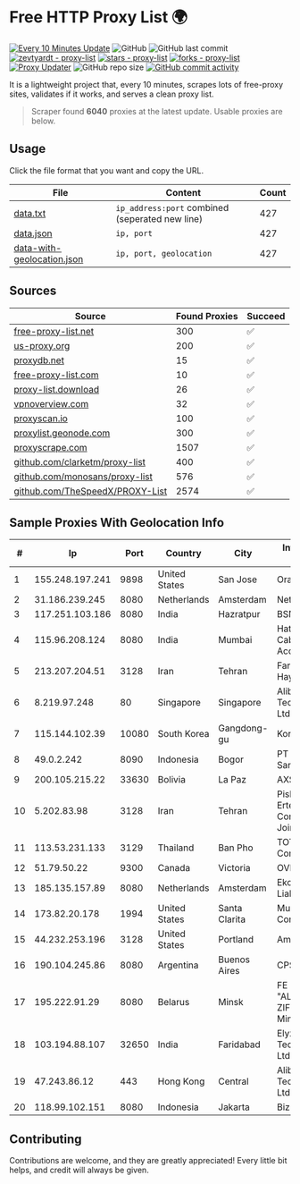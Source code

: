 
# Free HTTP Proxy List 🌍

[![Every 10 Minutes Update](https://github.com/mertguvencli/http-proxy-list/actions/workflows/main.yml/badge.svg?branch=main)](https://github.com/mertguvencli/http-proxy-list/actions/workflows/main.yml)
![GitHub](https://img.shields.io/github/license/mertguvencli/http-proxy-list)
![GitHub last commit](https://img.shields.io/github/last-commit/mertguvencli/http-proxy-list)
[![zevtyardt - proxy-list](https://img.shields.io/static/v1?label=zevtyardt&message=proxy-list&color=blue&logo=github)](https://github.com/zevtyardt/proxy-list "Go to GitHub repo")
[![stars - proxy-list](https://img.shields.io/github/stars/zevtyardt/proxy-list?style=social)](https://github.com/zevtyardt/proxy-list)
[![forks - proxy-list](https://img.shields.io/github/forks/zevtyardt/proxy-list?style=social)](https://github.com/zevtyardt/proxy-list)
[![Proxy Updater](https://github.com/zevtyardt/proxy-list/workflows/Proxy%20Updater/badge.svg)](https://github.com/zevtyardt/proxy-list/actions?query=workflow:"Proxy+Updater")
![GitHub repo size](https://img.shields.io/github/repo-size/zevtyardt/proxy-list)
[![GitHub commit activity](https://img.shields.io/github/commit-activity/m/zevtyardt/proxy-list?logo=commits)](https://github.com/zevtyardt/proxy-list/commits/main)

It is a lightweight project that, every 10 minutes, scrapes lots of free-proxy sites, validates if it works, and serves a clean proxy list.

> Scraper found **6040** proxies at the latest update. Usable proxies are below.

## Usage

Click the file format that you want and copy the URL.

|File|Content|Count|
|----|-------|-----|
|[data.txt](https://raw.githubusercontent.com/mertguvencli/http-proxy-list/main/proxy-list/data.txt)|`ip_address:port` combined (seperated new line)|427|
|[data.json](https://raw.githubusercontent.com/mertguvencli/http-proxy-list/main/proxy-list/data.json)|`ip, port`|427|
|[data-with-geolocation.json](https://raw.githubusercontent.com/mertguvencli/http-proxy-list/main/proxy-list/data-with-geolocation.json)|`ip, port, geolocation`|427|

## Sources

|Source|Found Proxies|Succeed|
|------|-------------|-------|
|[free-proxy-list.net](https://free-proxy-list.net)|300|✅|
|[us-proxy.org](https://www.us-proxy.org)|200|✅|
|[proxydb.net](http://proxydb.net)|15|✅|
|[free-proxy-list.com](https://free-proxy-list.com/?page=&port=&type%5B%5D=http&type%5B%5D=https&up_time=0&search=Search)|10|✅|
|[proxy-list.download](https://www.proxy-list.download/HTTP)|26|✅|
|[vpnoverview.com](https://vpnoverview.com/privacy/anonymous-browsing/free-proxy-servers)|32|✅|
|[proxyscan.io](https://www.proxyscan.io)|100|✅|
|[proxylist.geonode.com](https://proxylist.geonode.com/api/proxy-list?limit=300&page=1&sort_by=lastChecked&sort_type=desc&protocols=http,https)|300|✅|
|[proxyscrape.com](https://api.proxyscrape.com/v2/?request=displayproxies&protocol=http&timeout=10000&country=all&ssl=all&anonymity=all)|1507|✅|
|[github.com/clarketm/proxy-list](https://raw.githubusercontent.com/clarketm/proxy-list/master/proxy-list-raw.txt)|400|✅|
|[github.com/monosans/proxy-list](https://raw.githubusercontent.com/monosans/proxy-list/main/proxies/http.txt)|576|✅|
|[github.com/TheSpeedX/PROXY-List](https://raw.githubusercontent.com/TheSpeedX/PROXY-List/master/http.txt)|2574|✅|


## Sample Proxies With Geolocation Info

|#|Ip|Port|Country|City|Internet Service Provider|
|-|--|----|-------|----|-------------------------|
|1|155.248.197.241|9898|United States|San Jose|Oracle Corporation|
|2|31.186.239.245|8080|Netherlands|Amsterdam|NetSkope Inc|
|3|117.251.103.186|8080|India|Hazratpur|BSNL Internet|
|4|115.96.208.124|8080|India|Mumbai|Hathway IP over Cable Internet Access|
|5|213.207.204.51|3128|Iran|Tehran|Farabord Dadeh Haye Iranian Co.|
|6|8.219.97.248|80|Singapore|Singapore|Alibaba (US) Technology Co., Ltd.|
|7|115.144.102.39|10080|South Korea|Gangdong-gu|Korea Telecom|
|8|49.0.2.242|8090|Indonesia|Bogor|PT Usaha Adi Sanggoro|
|9|200.105.215.22|33630|Bolivia|La Paz|AXS Bolivia S. A.|
|10|5.202.83.98|3128|Iran|Tehran|Pishgaman Toseeh Ertebatat Company (Private Joint Stock)|
|11|113.53.231.133|3129|Thailand|Ban Pho|TOT Public Company Limited|
|12|51.79.50.22|9300|Canada|Victoria|OVH SAS|
|13|185.135.157.89|8080|Netherlands|Amsterdam|Ekotrans Limited Liability Company|
|14|173.82.20.178|1994|United States|Santa Clarita|Multacom Corporation|
|15|44.232.253.196|3128|United States|Portland|Amazon.com, Inc.|
|16|190.104.245.86|8080|Argentina|Buenos Aires|CPS|
|17|195.222.91.29|8080|Belarus|Minsk|FE "ALTERNATIVNAYA ZIFROVAYA SET" Minsk|
|18|103.194.88.107|32650|India|Faridabad|Elyzium Technologies Pvt. Ltd.|
|19|47.243.86.12|443|Hong Kong|Central|Alibaba (US) Technology Co., Ltd.|
|20|118.99.102.151|8080|Indonesia|Jakarta|Biznet Metronet|



## Contributing

Contributions are welcome, and they are greatly appreciated! Every
little bit helps, and credit will always be given.

